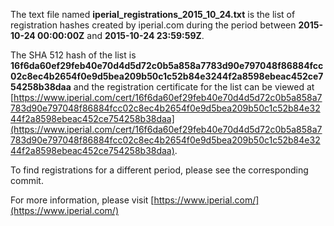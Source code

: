 The text file named **iperial_registrations_2015_10_24.txt** is the list of registration hashes created by iperial.com during the period between **2015-10-24 00:00:00Z** and **2015-10-24 23:59:59Z**.

The SHA 512 hash of the list is **16f6da60ef29feb40e70d4d5d72c0b5a858a7783d90e797048f86884fcc02c8ec4b2654f0e9d5bea209b50c1c52b84e3244f2a8598ebeac452ce754258b38daa** and the registration certificate for the list can be viewed at [https://www.iperial.com/cert/16f6da60ef29feb40e70d4d5d72c0b5a858a7783d90e797048f86884fcc02c8ec4b2654f0e9d5bea209b50c1c52b84e3244f2a8598ebeac452ce754258b38daa](https://www.iperial.com/cert/16f6da60ef29feb40e70d4d5d72c0b5a858a7783d90e797048f86884fcc02c8ec4b2654f0e9d5bea209b50c1c52b84e3244f2a8598ebeac452ce754258b38daa).

To find registrations for a different period, please see the corresponding commit.

For more information, please visit [https://www.iperial.com/](https://www.iperial.com/)
